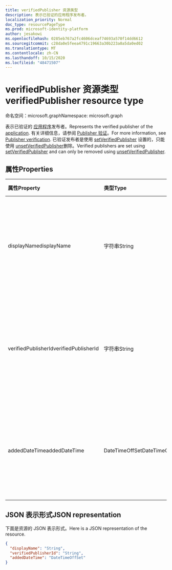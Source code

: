 ```yaml
---
title: verifiedPublisher 资源类型
description: 表示已验证的应用程序发布者。
localization_priority: Normal
doc_type: resourcePageType
ms.prod: microsoft-identity-platform
author: jesakowi
ms.openlocfilehash: 0285eb767a2fc4606dceaf74693a570f14dd6612
ms.sourcegitcommit: c28da0e5feea4791c19663a30b223a0a5da0ed02
ms.translationtype: MT
ms.contentlocale: zh-CN
ms.lasthandoff: 10/15/2020
ms.locfileid: "48471507"
---
```

# <a name="verifiedpublisher-resource-type"></a><span data-ttu-id="6cb08-103">verifiedPublisher 资源类型</span><span class="sxs-lookup"><span data-stu-id="6cb08-103">verifiedPublisher resource type</span></span>

<span data-ttu-id="6cb08-104">命名空间：microsoft.graph</span><span class="sxs-lookup"><span data-stu-id="6cb08-104">Namespace: microsoft.graph</span></span>

<span data-ttu-id="6cb08-105">表示已验证的 [应用程序](application.md)发布者。</span><span class="sxs-lookup"><span data-stu-id="6cb08-105">Represents the verified publisher of the [application](application.md).</span></span> <span data-ttu-id="6cb08-106">有关详细信息，请参阅 [Publisher 验证](https://docs.microsoft.com/azure/active-directory/develop/publisher-verification-overview)。</span><span class="sxs-lookup"><span data-stu-id="6cb08-106">For more information, see [Publisher verification](https://docs.microsoft.com/azure/active-directory/develop/publisher-verification-overview).</span></span> <span data-ttu-id="6cb08-107">已验证发布者是使用 [setVerifiedPublisher](../api/application-setverifiedpublisher.md) 设置的，只能使用 [unsetVerifiedPublisher](../api/application-unsetverifiedpublisher.md)删除。</span><span class="sxs-lookup"><span data-stu-id="6cb08-107">Verified publishers are set using [setVerifiedPublisher](../api/application-setverifiedpublisher.md) and can only be removed using [unsetVerifiedPublisher](../api/application-unsetverifiedpublisher.md).</span></span>

## <a name="properties"></a><span data-ttu-id="6cb08-108">属性</span><span class="sxs-lookup"><span data-stu-id="6cb08-108">Properties</span></span>

| <span data-ttu-id="6cb08-109">属性</span><span class="sxs-lookup"><span data-stu-id="6cb08-109">Property</span></span> | <span data-ttu-id="6cb08-110">类型</span><span class="sxs-lookup"><span data-stu-id="6cb08-110">Type</span></span> | <span data-ttu-id="6cb08-111">说明</span><span class="sxs-lookup"><span data-stu-id="6cb08-111">Description</span></span> |
|:---------------|:--------|:----------|
|<span data-ttu-id="6cb08-112">displayName</span><span class="sxs-lookup"><span data-stu-id="6cb08-112">displayName</span></span>|<span data-ttu-id="6cb08-113">字符串</span><span class="sxs-lookup"><span data-stu-id="6cb08-113">String</span></span>|<span data-ttu-id="6cb08-114">来自应用发布者的合作伙伴中心帐户的经验证的发布者名称。</span><span class="sxs-lookup"><span data-stu-id="6cb08-114">The verified publisher name from the app publisher's Partner Center account.</span></span>|
|<span data-ttu-id="6cb08-115">verifiedPublisherId</span><span class="sxs-lookup"><span data-stu-id="6cb08-115">verifiedPublisherId</span></span>|<span data-ttu-id="6cb08-116">字符串</span><span class="sxs-lookup"><span data-stu-id="6cb08-116">String</span></span>| <span data-ttu-id="6cb08-117">来自应用程序发布者的合作伙伴中心帐户的已验证发布者的 ID。</span><span class="sxs-lookup"><span data-stu-id="6cb08-117">The ID of the verified publisher from the app publisher's Partner Center account.</span></span> |
|<span data-ttu-id="6cb08-118">addedDateTime</span><span class="sxs-lookup"><span data-stu-id="6cb08-118">addedDateTime</span></span>|<span data-ttu-id="6cb08-119">DateTimeOffSet</span><span class="sxs-lookup"><span data-stu-id="6cb08-119">DateTimeOffSet</span></span>| <span data-ttu-id="6cb08-120">首次添加或最近更新的已验证发布者时的时间戳。</span><span class="sxs-lookup"><span data-stu-id="6cb08-120">The timestamp when the verified publisher was first added or most recently updated.</span></span> |


## <a name="json-representation"></a><span data-ttu-id="6cb08-121">JSON 表示形式</span><span class="sxs-lookup"><span data-stu-id="6cb08-121">JSON representation</span></span>
<span data-ttu-id="6cb08-122">下面是资源的 JSON 表示形式。</span><span class="sxs-lookup"><span data-stu-id="6cb08-122">Here is a JSON representation of the resource.</span></span>

<!-- {
  "blockType": "resource",
  "optionalProperties": [

  ],
  "@odata.type": "microsoft.graph.verifiedPublisher"
}-->

```json
{
  "displayName": "String",
  "verifiedPublisherId": "String",
  "addedDateTime": "DateTimeOffSet"
}

```


<!-- uuid: 7a355221-34dd-4579-9bdd-4c3e1909e1bb
2020-09-09 20:45:56 UTC -->
<!--
{
  "type": "#page.annotation",
  "description": "verifiedPublisher resource",
  "keywords": "",
  "section": "documentation",
  "tocPath": "",
  "suppressions": []
}
-->
